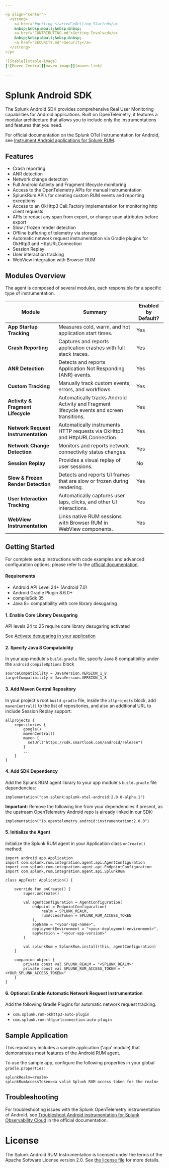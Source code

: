 ```yaml
---

<p align="center">
  <strong>
    <a href="#getting-started">Getting Started</a>
    &nbsp;&nbsp;&bull;&nbsp;&nbsp;
    <a href="CONTRIBUTING.md">Getting Involved</a>
    &nbsp;&nbsp;&bull;&nbsp;&nbsp;
    <a href="SECURITY.md">Security</a>
  </strong>
</p>

![Stable][stable-image]
[![Maven Central][maven-image]][maven-link]

---
```


# Splunk Android SDK

The Splunk Android SDK provides comprehensive Real User Monitoring capabilities for Android applications.
Built on OpenTelemetry, it features a modular architecture that allows you to include only the instrumentations and features that you need.

For official documentation on the Splunk OTel Instrumentation for Android, see [Instrument Android applications for Splunk RUM](https://help.splunk.com/en/splunk-observability-cloud/manage-data/available-data-sources/supported-integrations-in-splunk-observability-cloud/rum-instrumentation/instrument-android-applications).

## Features

* Crash reporting
* ANR detection
* Network change detection
* Full Android Activity and Fragment lifecycle monitoring
* Access to the OpenTelemetry APIs for manual instrumentation
* SplunkRum APIs for creating custom RUM events and reporting exceptions
* Access to an OkHttp3 Call.Factory implementation for monitoring http client requests
* APIs to redact any span from export, or change span attributes before export
* Slow / frozen render detection
* Offline buffering of telemetry via storage
* Automatic network request instrumentation via Gradle plugins for OkHttp3 and HttpURLConnection
* Session Replay
* User interaction tracking
* WebView integration with Browser RUM

## Modules Overview

The agent is composed of several modules, each responsible for a specific type of instrumentation.

| Module | Summary | Enabled by Default? |
|---|---|---|
| **App Startup Tracking** | Measures cold, warm, and hot application start times. | Yes |
| **Crash Reporting** | Captures and reports application crashes with full stack traces. | Yes |
| **ANR Detection** | Detects and reports Application Not Responding (ANR) events. | Yes |
| **Custom Tracking** | Manually track custom events, errors, and workflows. | Yes |
| **Activity & Fragment Lifecycle** | Automatically tracks Android Activity and Fragment lifecycle events and screen transitions. | Yes |
| **Network Request Instrumentation** | Automatically instruments HTTP requests via OkHttp3 and HttpURLConnection. | Yes |
| **Network Change Detection** | Monitors and reports network connectivity status changes. | Yes |
| **Session Replay** | Provides a visual replay of user sessions. | No |
| **Slow & Frozen Render Detection** | Detects and reports UI frames that are slow or frozen during rendering. | Yes |
| **User Interaction Tracking** | Automatically captures user taps, clicks, and other UI interactions. | Yes |
| **WebView Instrumentation** | Links native RUM sessions with Browser RUM in WebView components. | Yes |

## Getting Started

For complete setup instructions with code examples and advanced configuration options, please refer to the [official documentation](https://help.splunk.com/en/splunk-observability-cloud/manage-data/available-data-sources/supported-integrations-in-splunk-observability-cloud/rum-instrumentation/instrument-android-applications).

#### Requirements
* Android API Level 24+ (Android 7.0)
* Android Gradle Plugin 8.6.0+
* compileSdk 35
* Java 8+ compatibility with core library desugaring

#### 1. Enable Core Library Desugaring

API levels 24 to 25 require core library desugaring activated

See [Activate desugaring in your application](https://help.splunk.com/en/splunk-observability-cloud/manage-data/available-data-sources/supported-integrations-in-splunk-observability-cloud/rum-instrumentation/instrument-android-applications/install-the-android-rum-agent#dce84133fa87f4b1089e140d36b1fee4e__enable-desugaring)

#### 2. Specify Java 8 Compatability

In your app module's `build.gradle` file, specify Java 8 compatibility under the `android` `compileOptions` block

```
sourceCompatibility = JavaVersion.VERSION_1_8
targetCompatibility = JavaVersion.VERSION_1_8
```

#### 3. Add Maven Central Repository

In your project's root `build.gradle` file, inside the `allprojects` block, add `mavenCentral()` to the list of repositories, and also an additional URL to include Session Replay support:
```
allprojects {
    repositories {
        google()
        mavenCentral()
        maven {
          setUrl("https://sdk.smartlook.com/android/release")
        }
        ...
    }
}
```

#### 4. Add SDK Dependency

Add the Splunk RUM agent library to your app module's `build.gradle` file dependencies:
```
implementation("com.splunk:splunk-otel-android:2.0.0-alpha.1")
```

**Important:** Remove the following line from your dependencies if present, as the upstream OpenTelemetry Android repo is already linked in our SDK:
```
implementation("io.opentelemetry.android:instrumentation:2.0.0")
```

#### 5. Initialize the Agent

Initialize the Splunk RUM agent in your Application class `onCreate()` method:
```
import android.app.Application
import com.splunk.rum.integration.agent.api.AgentConfiguration
import com.splunk.rum.integration.agent.api.EndpointConfiguration
import com.splunk.rum.integration.agent.api.SplunkRum

class AppTest: Application() {

    override fun onCreate() {
        super.onCreate()

        val agentConfiguration = AgentConfiguration(
            endpoint = EndpointConfiguration(
                realm = SPLUNK_REALM,
                rumAccessToken = SPLUNK_RUM_ACCESS_TOKEN
            ),
            appName = "<your-app-name>",
            deploymentEnvironment = "<your-deployment-environment>",
            appVersion = "<your-app-version>"
        )

        val splunkRum = SplunkRum.install(this, agentConfiguration)
    }

    companion object {
        private const val SPLUNK_REALM = "<SPLUNK_REALM>"
        private const val SPLUNK_RUM_ACCESS_TOKEN = "<YOUR_SPLUNK_ACCESS_TOKEN>"
    }
}
```

#### 6. Optional: Enable Automatic Network Request Instrumentation

Add the following Gradle Plugins for automatic network request tracking:
- `com.splunk.rum-okhttp3-auto-plugin`
- `com.splunk.rum-httpurlconnection-auto-plugin`

## Sample Application

This repository includes a sample application ('app' module) that demonstrates most features of the Android RUM agent.

To use the sample app, configure the following properties in your global `gradle.properties`:
```properties
splunkRealm=<realm>
splunkRumAccessToken=<a valid Splunk RUM access token for the realm>
```

## Troubleshooting

For troubleshooting issues with the Splunk OpenTelemetry instrumentation of Android, see
[Troubleshoot Android instrumentation for Splunk Observability Cloud](https://help.splunk.com/en/splunk-observability-cloud/manage-data/available-data-sources/supported-integrations-in-splunk-observability-cloud/rum-instrumentation/instrument-android-applications/troubleshooting)
in the official documentation.

# License

The Splunk Android RUM Instrumentation is licensed under the terms of the Apache Software License
version 2.0. See [the license file](./LICENSE) for more details.

[stable-image]: https://img.shields.io/badge/status-stable-informational?style=for-the-badge
[maven-image]: https://img.shields.io/maven-central/v/com.splunk/splunk-otel-android?style=for-the-badge
[maven-link]: https://mvnrepository.com/artifact/com.splunk/splunk-otel-android/latest

